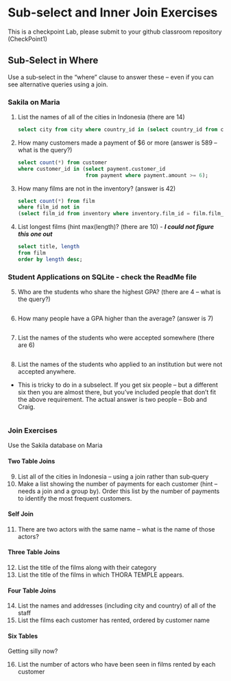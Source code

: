 # Sub-select and Inner Join Exercises

This is a checkpoint Lab, please submit to your github classroom 
repository (CheckPoint1)

## Sub‐Select in Where

Use a sub‐select in the “where” clause to answer these – even if you can see alternative queries using a join.

### Sakila on Maria

1. List the names of all of the cities in Indonesia (there are 14)

   ```sql
   select city from city where country_id in (select country_id from country where country = 'Indonesia');
   ```

2. How many customers made a payment of $6 or more (answer is 589 – what is the query?)

   ```sql
   select count(*) from customer 
   where customer_id in (select payment.customer_id 
                         from payment where payment.amount >= 6);
   ```

3. How many films are not in the inventory? (answer is 42)

   ```sql
   select count(*) from film
   where film_id not in 
   (select film_id from inventory where inventory.film_id = film.film_id);
   ```

4. List longest films (hint max(length)? (there are 10) - ***I could not figure this one out***

   ```sql
   select title, length
   from film
   order by length desc;
   ```

   

### Student Applications on SQLite - check the ReadMe file

5. Who are the students who share the highest GPA? (there are 4 – what is the query?)

   ```sql
   
   ```

   

6. How many people have a GPA higher than the average? (answer is 7)

   ```sql
   
   ```

7. List the names of the students who were accepted somewhere (there are 6)

   ```sql
   
   ```

   

8. List the names of the students who applied to an institution but were not accepted
  anywhere.
  - This is tricky to do in a subselect. If you get six people – but a different six then you are almost there, but you’ve included people that don’t fit the above requirement. The actual answer is two people – Bob and Craig.

  ```sql
  
  ```

### Join Exercises

Use the Sakila database on Maria

#### Two Table Joins

9. List all of the cities in Indonesia – using a join rather than sub‐query
10. Make a list showing the number of payments  for each customer (hint – needs a join and a group by). Order this list by the number of payments to identify the most frequent customers.

#### Self Join

11. There are two actors with the same name – what is the name of those actors?

#### Three Table Joins

12. List the title of the films along with their category
13. List the title of the films in which  THORA TEMPLE appears.

#### Four Table Joins

14. List the names and addresses (including city and country) of all of the staff
15. List the films each customer has rented, ordered by customer name

#### Six Tables

Getting silly now?

16. List the number of actors who have been seen in films rented by each customer
